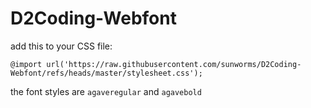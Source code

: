 # D2Coding-Webfont
add this to your CSS file:
```
@import url('https://raw.githubusercontent.com/sunworms/D2Coding-Webfont/refs/heads/master/stylesheet.css');
```
the font styles are `agaveregular` and `agavebold`
